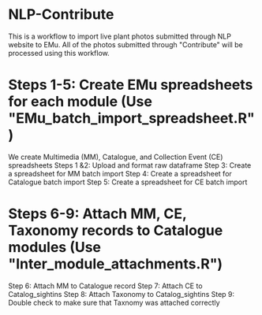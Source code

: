 # NLP-Contribute
  This is a workflow to import live plant photos submitted through NLP website to EMu. All of the photos submitted through "Contribute" will be processed using this workflow. 


# Steps 1-5: Create EMu spreadsheets for each module (Use "EMu_batch_import_spreadsheet.R")
We create Multimedia (MM), Catalogue, and Collection Event (CE) spreadsheets 
Steps 1 &2: Upload and format raw dataframe
Step 3: Create a spreadsheet for MM batch import 
Step 4: Create a spreadsheet for Catalogue batch import
Step 5: Create a spreadsheet for CE batch import

# Steps 6-9: Attach MM, CE, Taxonomy records to Catalogue modules (Use "Inter_module_attachments.R")
Step 6: Attach MM to Catalogue record
Step 7: Attach CE to Catalog_sightins
Step 8: Attach Taxonomy to Catalog_sightins
Step 9: Double check to make sure that Taxnomy was attached correctly